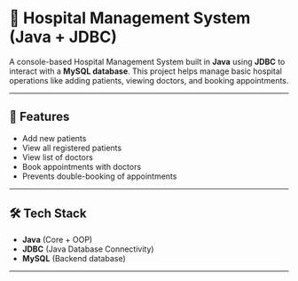 # 🏥 Hospital Management System (Java + JDBC)

A console-based Hospital Management System built in **Java** using **JDBC** to interact with a **MySQL database**. This project helps manage basic hospital operations like adding patients, viewing doctors, and booking appointments.

---

## 🚀 Features

- Add new patients
- View all registered patients
- View list of doctors
- Book appointments with doctors
- Prevents double-booking of appointments

---

## 🛠️ Tech Stack

- **Java** (Core + OOP)
- **JDBC** (Java Database Connectivity)
- **MySQL** (Backend database)

---
